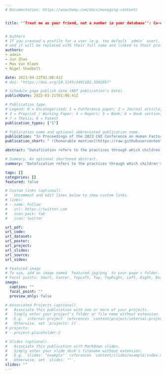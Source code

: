 ```yaml
---
# Documentation: https://wowchemy.com/docs/managing-content/


title: ""Treat me as your friend, not a number in your database'': Co-designing with Children to Cope with Datafication Online"


# Authors
# If you created a profile for a user (e.g. the default `admin` user), write the username (folder name) here 
# and it will be replaced with their full name and linked to their profile.
authors:
- admin
- Jun Zhao
- Max Van Kleek
- Nigel Shadbolt

date: 2023-04-23T01:08:41Z
# doi: "https://doi.org/10.1145/3491102.3502057"

# Schedule page publish date (NOT publication's date).
publishDate: 2022-03-21T01:08:41Z

# Publication type.
# Legend: 0 = Uncategorized; 1 = Conference paper; 2 = Journal article;
# 3 = Preprint / Working Paper; 4 = Report; 5 = Book; 6 = Book section;
# 7 = Thesis; 8 = Patent
publication_types: ["1"]

# Publication name and optional abbreviated publication name.
publication: "In Proceedings of the 2023 CHI Conference on Human Factors in Computing Systems"
publication_short: " ![honorable mention](https://raw.githubusercontent.com/tiffanygewang/tiffany.ge.wang/master/assets/media/newline.png) In CHI'23"

abstract: "Datafication refers to the practices through which children's online actions are pervasively recorded, tracked, aggregated, analysed, and exploited by online services in ways including behavioural engineering and monetisation. Previous research has shown that not only do children care significantly about various aspects of datafication, but they demand a chance to take action. Through 10 co-design sessions with 53 children, we examined how children in the UK want to be supported to cope with the datafication practices. Our findings provide insights for creating age-appropriate support for children's algorithmic literacy development, highlighting and unpacking the importance of no one-size-fitting-all designs to support children's coping with datafication. We contribute a first understanding of how children aged 7--14 would like to be supported with datafication and what future data-driven digital experiences should be like for them, who demand a shift of the current data ecosystem towards a more humane-by-design and autonomy-supportive future."

# Summary. An optional shortened abstract.
summary: "Datafication refers to the practices through which children's online actions are pervasively recorded, tracked, aggregated, analysed, and exploited by online services in ways including behavioural engineering and monetisation. Previous research has shown that not only do children care significantly about various aspects of datafication, but they demand a chance to take action. Through 10 co-design sessions with 53 children, we examined how children in the UK want to be supported to cope with the datafication practices. Our findings provide insights for creating age-appropriate support for children's algorithmic literacy development, highlighting and unpacking the importance of no one-size-fitting-all designs to support children's coping with datafication. We contribute a first understanding of how children aged 7--14 would like to be supported with datafication and what future data-driven digital experiences should be like for them, who demand a shift of the current data ecosystem towards a more humane-by-design and autonomy-supportive future."

tags: []
categories: []
featured: false

# Custom links (optional).
#   Uncomment and edit lines below to show custom links.
# links:
# - name: Follow
#   url: https://twitter.com
#   icon_pack: fab
#   icon: twitter

url_pdf:
url_code:
url_dataset:
url_poster:
url_project:
url_slides:
url_source:
url_video:

# Featured image
# To use, add an image named `featured.jpg/png` to your page's folder. 
# Focal points: Smart, Center, TopLeft, Top, TopRight, Left, Right, BottomLeft, Bottom, BottomRight.
image:
  caption: ""
  focal_point: ""
  preview_only: false

# Associated Projects (optional).
#   Associate this publication with one or more of your projects.
#   Simply enter your project's folder or file name without extension.
#   E.g. `internal-project` references `content/project/internal-project/index.md`.
#   Otherwise, set `projects: []`.
# projects: 
# - project-placeholder-2

# Slides (optional).
#   Associate this publication with Markdown slides.
#   Simply enter your slide deck's filename without extension.
#   E.g. `slides: "example"` references `content/slides/example/index.md`.
#   Otherwise, set `slides: ""`.
slides: ""
---
```

